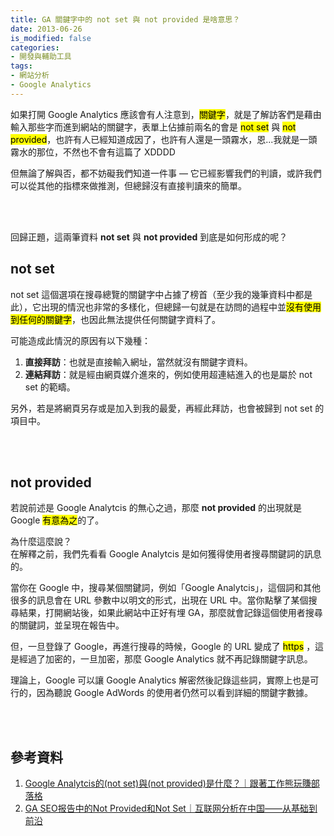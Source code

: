 ```yaml
---
title: GA 關鍵字中的 not set 與 not provided 是啥意思？
date: 2013-06-26
is_modified: false
categories:
- 開發與輔助工具
tags:
- 網站分析
- Google Analytics
--- 
```


如果打開 Google Analytics 應該會有人注意到，<mark>關鍵字</mark>，就是了解訪客們是藉由輸入那些字而進到網站的關鍵字，表單上佔據前兩名的會是 <mark>not set</mark> 與 <mark>not provided</mark>，也許有人已經知道成因了，也許有人還是一頭霧水，恩...我就是一頭霧水的那位，不然也不會有這篇了 XDDDD
  
但無論了解與否，都不妨礙我們知道一件事 — 它已經影響我們的判讀，或許我們可以從其他的指標來做推測，但總歸沒有直接判讀來的簡單。

<!--more-->
<br><br> 

回歸正題，這兩筆資料 **not set** 與 **not provided** 到底是如何形成的呢？

## not set
not set 這個選項在搜尋總覽的關鍵字中占據了榜首（至少我的幾筆資料中都是此），它出現的情況也非常的多樣化，但總歸一句就是在訪問的過程中並<mark>沒有使用到任何的關鍵字</mark>，也因此無法提供任何關鍵字資料了。

可能造成此情況的原因有以下幾種：  
1. **直接拜訪**：也就是直接輸入網址，當然就沒有關鍵字資料。
2. **連結拜訪**：就是經由網頁媒介進來的，例如使用超連結進入的也是屬於 not set 的範疇。 

另外，若是將網頁另存或是加入到我的最愛，再經此拜訪，也會被歸到 not set 的項目中。

<br><br>

## not provided
若說前述是 Google Analytcis 的無心之過，那麼 **not provided** 的出現就是 Google <mark>有意為之</mark>的了。

為什麼這麼說？  
在解釋之前，我們先看看 Google Analytcis 是如何獲得使用者搜尋關鍵詞的訊息的。

當你在 Google 中，搜尋某個關鍵詞，例如「Google Analytcis」，這個詞和其他很多的訊息會在 URL 參數中以明文的形式，出現在 URL 中。當你點擊了某個搜尋結果，打開網站後，如果此網站中正好有埋 GA，那麼就會記錄這個使用者搜尋的關鍵詞，並呈現在報告中。

但，一旦登錄了 Google，再進行搜尋的時候，Google 的 URL 變成了 <mark>https</mark> ，這是經過了加密的，一旦加密，那麼 Google Analytics 就不再記錄關鍵字訊息。

理論上，Google 可以讓 Google Analytics 解密然後記錄這些詞，實際上也是可行的，因為聽說 Google AdWords 的使用者仍然可以看到詳細的關鍵字數據。

<br><br> 

## 參考資料 
1. [Google Analytcis的(not set)與(not provided)是什麼？｜跟著工作熊玩賺部落格](http://www.blogfuntw.com/2012/11/analytics-not-set-provided/) 
2. [GA SEO报告中的Not Provided和Not Set｜互联网分析在中国——从基础到前沿](http://www.chinawebanalytics.cn/ga-not-provided-and-not-set/) 